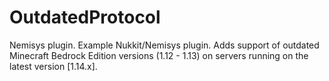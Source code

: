 # OutdatedProtocol
Nemisys plugin. Example Nukkit/Nemisys plugin. Adds support of outdated Minecraft Bedrock Edition versions (1.12 - 1.13) on servers running on the latest version [1.14.x].
